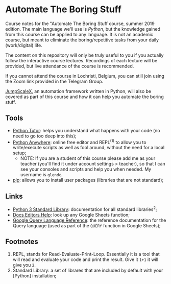 Automate The Boring Stuff
=====

Course notes for the "Automate The Boring Stuff course, summer 2019 edition. The main language we'll use is _Python_, but the knowledge gained from this course can be applied to any language. It is not an academic course, but meant to eliminate the boring/repetitive tasks from your daily (work/digital) life.

The content on this repository will only be truly useful to you if you actually follow the interactive course lectures. Recordings of each lecture will be provided, but live attendance of the course is recommended.

If you cannot attend the course in Lochristi, Belgium, you can still join using the Zoom link provided in the Telegram Group.

[JumpScaleX](https://github.com/threefoldtech/jumpscaleX), an automation framework written in Python, will also be covered as part of this course and how it can help you automate the boring stuff.

## Tools

- [Python Tutor](http://pythontutor.com/visualize.html#mode=edit): helps you understand what happens with your code (no need to go too deep into this);
- [Python Anywhere](https://eu.pythonanywhere.com): online free editor and REPL<sup>(1)</sup> to allow you to write/execute scripts as well as fool around, without the need for a local setup;
   - NOTE: If you are a student of this course please add me as your teacher (you'll find it under account settings > teacher), so that I can see your consoles and scripts and help you when needed. My username is `glendc`.
- [pip](https://pip.readthedocs.io/en/stable/): allows you to install user packages (libraries that are not standard);

## Links
- [Python 3 Standard Library](https://docs.python.org/3/library/): documentation for all standard libraries<sup>2</sup>;
- [Docs Editors Help](https://support.google.com/docs#topic=1382883): look up any Google Sheets function;
- [Google Query Language Reference](https://developers.google.com/chart/interactive/docs/querylanguage): the reference documentation for the Query language (used as part of the `QUERY` function in Google Sheets);

## Footnotes

1. REPL, stands for Read-Evaluate-Print-Loop. Essentially it is a tool that will read and evaluate your code and print the result. Give it `1+1` it will give you `2`.
2. Standard Library: a set of librares that are included by default with your [Python] installation;
